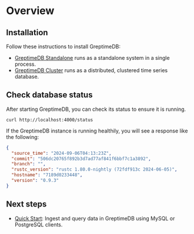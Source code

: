 # Overview

## Installation

Follow these instructions to install GreptimeDB:

- [GreptimeDB Standalone](greptimedb-standalone.md) runs as a standalone system in a single process.
- [GreptimeDB Cluster](greptimedb-cluster.md) runs as a distributed, clustered time series database.

## Check database status

After starting GreptimeDB, you can check its status to ensure it is running.

```shell
curl http://localhost:4000/status
```

If the GreptimeDB instance is running healthily, you will see a response like the following:

```json
{
  "source_time": "2024-09-06T04:13:23Z",
  "commit": "506dc20765f892b3d7ad77af841f6bbf7c1a3892",
  "branch": "",
  "rustc_version": "rustc 1.80.0-nightly (72fdf913c 2024-06-05)",
  "hostname": "7189d0233448",
  "version": "0.9.3"
}
```

## Next steps

- [Quick Start](/getting-started/quick-start.md): Ingest and query data in GreptimeDB using MySQL or PostgreSQL clients.
